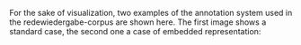 For the sake of visualization, two examples of the annotation system used in the redewiedergabe-corpus are shown here. The first image shows a standard case, the second one a case of embedded representation:
